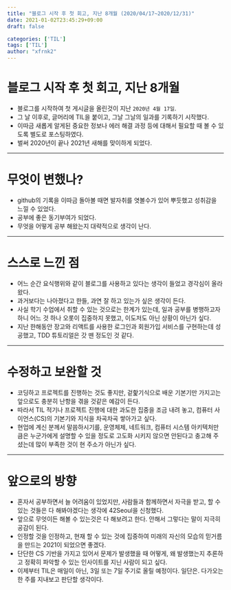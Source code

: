 ```yaml
---
title: "블로그 시작 후 첫 회고, 지난 8개월 (2020/04/17~2020/12/31)"
date: 2021-01-02T23:45:29+09:00
draft: false

categories: ['TIL']
tags: ['TIL']
author: "xfrnk2"
---
```

# 블로그 시작 후 첫 회고, 지난 8개월
+ 블로그를 시작하여 첫 게시글을 올린것이 지난 `2020년 4월 17일`.  
+ 그 날 이후로, 글머리에 TIL을 붙이고, 그날 그날의 일과를 기록하기 시작했다. 
+ 이따금 새롭게 알게된 중요한 정보나 에러 해결 과정 등에 대해서 필요할 때 볼 수 있도록 별도로 포스팅하였다.
+ 벌써 2020년이 끝나 2021년 새해를 맞이하게 되었다.
  
---
# 무엇이 변했나?
+ github의 기록을 이따금 돌아볼 때면 발자취를 엿볼수가 있어 뿌듯했고 성취감을 느낄 수 있었다.
+ 공부에 좋은 동기부여가 되었다.
+ 무엇을 어떻게 공부 해왔는지 대략적으로 생각이 난다.
  
---
# 스스로 느낀 점
+ 어느 순간 요식행위와 같이 블로그를 사용하고 있다는 생각이 들었고 경각심이 올라왔다.
+ 과거보다는 나아졌다고 한들, 과연 잘 하고 있는가 싶은 생각이 든다.
+ 사실 학기 수업에서 취할 수 있는 것으로는 한계가 있는데, 일과 공부를 병행하고자 하니 어느 것 하나 오롯이 집중하지 못했고, 이도저도 아닌 상황이 아닌가 싶다.
+ 지난 한해동안 장고와 리액트를 사용한 로그인과 회원가입 서비스를 구현하는데 성공했고, TDD 튜토리얼은 갓 뗀 정도인 것 같다. 
  
---
# 수정하고 보완할 것
+ 코딩하고 프로젝트를 진행하는 것도 좋지만, 겉핥기식으로 배운 기본기만 가지고는 앞으로도 충분히 난항을 겪을 것같은 예감이 든다.
+ 따라서 TIL 적기나 프로젝트 진행에 대한 과도한 집중을 조금 내려 놓고, 컴퓨터 사이언스(CS)의 기본기와 지식을 차곡차곡 쌓아가고 싶다.
+ 현업에 계신 분께서 말씀하시기를, 운영체제, 네트워크, 컴퓨터 시스템 아키텍처만큼은 누군가에게 설명할 수 있을 정도로 고도화 시키지 않으면 안된다고 충고해 주셨는데 많이 부족한 것이 현 주소가 아닌가 싶다.
  
---
# 앞으로의 방향
+ 혼자서 공부하면서 늘 어려움이 있었지만, 사람들과 함께하면서 자극을 받고, 할 수 있는 것들은 다 해봐야겠다는 생각에 42Seoul을 신청했다.
+ 앞으로 무엇이든 해볼 수 있는것은 다 해보려고 한다. 안해서 그렇다는 말이 지극히 공감이 된다.
+ 인정할 것을 인정하고, 현재 할 수 있는 것에 집중하여 미래의 자신의 모습의 믿거름을 만드는 2021이 되었으면 좋겠다.
+ 단단한 CS 기반을 가지고 있어서 문제가 발생했을 때 어떻게, 왜 발생했는지 추론하고 정확히 파악할 수 있는 인사이트를 지닌 사람이 되고 싶다.
+ 이제부터 TIL은 매일이 아닌, 3일 또는 7일 주기로 올릴 예정이다. 일단은. 다가오는 한 주를 지내보고 판단할 생각이다.
  